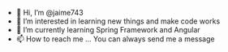 - 👋 Hi, I’m @jaime743
- 👀 I’m interested in learning new things and make code works
- 🌱 I’m currently learning Spring Framework and Angular
- 📫 How to reach me ... You can always send me a message

<!---
jaime743/jaime743 is a ✨ special ✨ repository because its `README.md` (this file) appears on your GitHub profile.
You can click the Preview link to take a look at your changes.
--->
